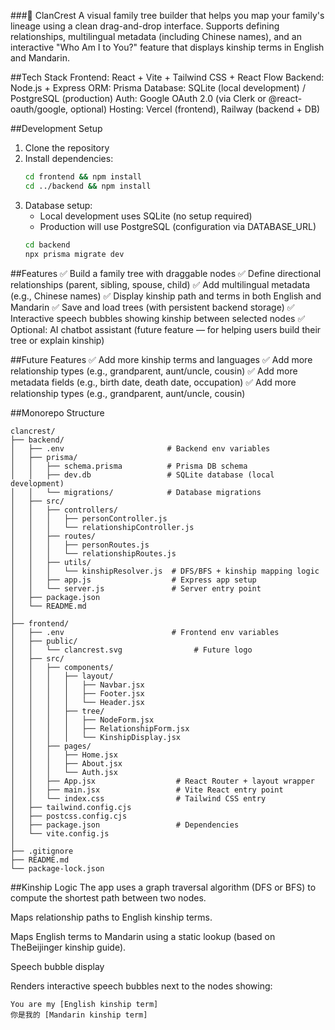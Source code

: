 ###🏰 ClanCrest
A visual family tree builder that helps you map your family's lineage using a clean drag-and-drop interface. Supports defining relationships, multilingual metadata (including Chinese names), and an interactive "Who Am I to You?" feature that displays kinship terms in English and Mandarin.

##Tech Stack
Frontend: React + Vite + Tailwind CSS + React Flow
Backend: Node.js + Express
ORM: Prisma
Database: SQLite (local development) / PostgreSQL (production)
Auth: Google OAuth 2.0 (via Clerk or @react-oauth/google, optional)
Hosting: Vercel (frontend), Railway (backend + DB)

##Development Setup

1. Clone the repository
2. Install dependencies:
   ```bash
   cd frontend && npm install
   cd ../backend && npm install
   ```
3. Database setup:
   - Local development uses SQLite (no setup required)
   - Production will use PostgreSQL (configuration via DATABASE_URL)
   ```bash
   cd backend
   npx prisma migrate dev
   ```

##Features
✅ Build a family tree with draggable nodes
✅ Define directional relationships (parent, sibling, spouse, child)
✅ Add multilingual metadata (e.g., Chinese names)
✅ Display kinship path and terms in both English and Mandarin
✅ Save and load trees (with persistent backend storage)
✅ Interactive speech bubbles showing kinship between selected nodes
✅ Optional: AI chatbot assistant (future feature — for helping users build their tree or explain kinship)

##Future Features
✅ Add more kinship terms and languages
✅ Add more relationship types (e.g., grandparent, aunt/uncle, cousin)
✅ Add more metadata fields (e.g., birth date, death date, occupation)
✅ Add more relationship types (e.g., grandparent, aunt/uncle, cousin)

##Monorepo Structure

```
clancrest/
├── backend/
│   ├── .env                       # Backend env variables
│   ├── prisma/
│   │   ├── schema.prisma          # Prisma DB schema
│   │   ├── dev.db                 # SQLite database (local development)
│   │   └── migrations/            # Database migrations
│   ├── src/
│   │   ├── controllers/
│   │   │   ├── personController.js
│   │   │   └── relationshipController.js
│   │   ├── routes/
│   │   │   ├── personRoutes.js
│   │   │   └── relationshipRoutes.js
│   │   ├── utils/
│   │   │   └── kinshipResolver.js  # DFS/BFS + kinship mapping logic
│   │   ├── app.js                  # Express app setup
│   │   └── server.js               # Server entry point
│   ├── package.json
│   └── README.md
│
├── frontend/
│   ├── .env                        # Frontend env variables
│   ├── public/
│   │   └── clancrest.svg                # Future logo
│   ├── src/
│   │   ├── components/
│   │   │   ├── layout/
│   │   │   │   ├── Navbar.jsx
│   │   │   │   ├── Footer.jsx
│   │   │   │   └── Header.jsx
│   │   │   ├── tree/
│   │   │   │   ├── NodeForm.jsx
│   │   │   │   ├── RelationshipForm.jsx
│   │   │   │   └── KinshipDisplay.jsx
│   │   ├── pages/
│   │   │   ├── Home.jsx
│   │   │   ├── About.jsx
│   │   │   └── Auth.jsx
│   │   ├── App.jsx                  # React Router + layout wrapper
│   │   ├── main.jsx                 # Vite React entry point
│   │   └── index.css                # Tailwind CSS entry
│   ├── tailwind.config.cjs
│   ├── postcss.config.cjs
│   ├── package.json                 # Dependencies
│   └── vite.config.js
│
├── .gitignore
├── README.md
└── package-lock.json
```

##Kinship Logic
The app uses a graph traversal algorithm (DFS or BFS) to compute the shortest path between two nodes.

Maps relationship paths to English kinship terms.

Maps English terms to Mandarin using a static lookup (based on TheBeijinger kinship guide).

Speech bubble display

Renders interactive speech bubbles next to the nodes showing:

```
You are my [English kinship term]
你是我的 [Mandarin kinship term]
```

